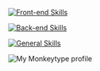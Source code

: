 [![Front-end Skills](https://skillicons.dev/icons?i=js,ts,vue,vite)](https://skillicons.dev)

[![Back-end Skills](https://skillicons.dev/icons?i=py,go)](https://skillicons.dev)

[![General Skills](https://skillicons.dev/icons?i=git,github,markdown)](https://skillicons.dev)


<img src="https://raw.githubusercontent.com/LengSword/LengSword/monkeytype-readme/monkeytype-readme-pb.svg" alt="My Monkeytype profile" />
